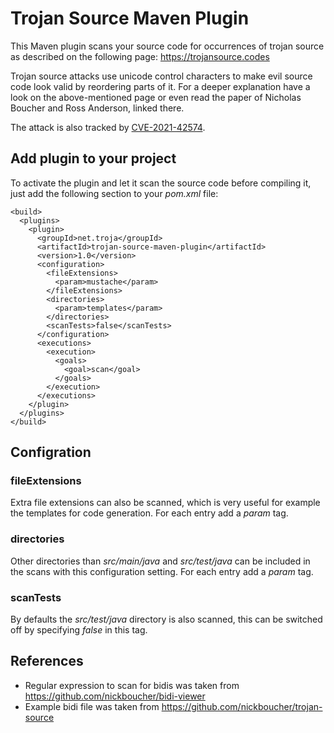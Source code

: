 # Trojan Source Maven Plugin
This Maven plugin scans your source code for occurrences of trojan source as described
on the following page: https://trojansource.codes

Trojan source attacks use unicode control characters to make evil source code look valid by
reordering parts of it. For a deeper explanation have a look on the above-mentioned page
or even read the paper of Nicholas Boucher and Ross Anderson, linked there.

The attack is also tracked by [CVE-2021-42574](https://nvd.nist.gov/vuln/detail/CVE-2021-42574).

## Add plugin to your project
To activate the plugin and let it scan the source code before compiling it,
just add the following section to your _pom.xml_ file:
```
<build>
  <plugins>
    <plugin>
      <groupId>net.troja</groupId>
      <artifactId>trojan-source-maven-plugin</artifactId>
      <version>1.0</version>
      <configuration>
        <fileExtensions>
          <param>mustache</param>
        </fileExtensions>
        <directories>
          <param>templates</param>
        </directories>
        <scanTests>false</scanTests>
      </configuration>
      <executions>
        <execution>
          <goals>
            <goal>scan</goal>
          </goals>
        </execution>
      </executions>
    </plugin>
  </plugins>
</build>
```

## Configration
### fileExtensions
Extra file extensions can also be scanned, which is very useful for example the
templates for code generation. For each entry add a _param_ tag.

### directories
Other directories than _src/main/java_ and _src/test/java_ can be included in
the scans with this configuration setting. For each entry add a _param_ tag.

### scanTests
By defaults the _src/test/java_ directory is also scanned, this can be switched
off by specifying _false_ in this tag.

## References
* Regular expression to scan for bidis was taken from https://github.com/nickboucher/bidi-viewer
* Example bidi file was taken from https://github.com/nickboucher/trojan-source

